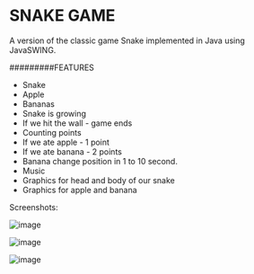 # SNAKE GAME

A version of the classic game Snake implemented in Java using JavaSWING.


#########FEATURES 
- Snake
- Apple
- Bananas
- Snake is growing 
- If we hit the wall - game ends
- Counting points
- If we ate apple - 1 point
- If we ate banana - 2 points
- Banana change position in 1 to 10 second.
- Music
- Graphics for head and body of our snake
- Graphics for apple and banana


Screenshots:

![image](https://user-images.githubusercontent.com/82573905/146192616-0bf9c189-2c6f-4b1e-a7f9-e36ff49fc0cf.png)

![image](https://user-images.githubusercontent.com/82573905/146192636-e04f5463-f1b7-4f75-953d-3b8d8222a014.png)

![image](https://user-images.githubusercontent.com/82573905/146192659-1b8da81f-f92b-4cbc-be62-d225ec9a7b56.png)
